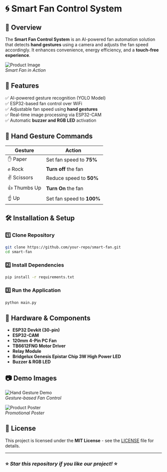 # 🌀 Smart Fan Control System

## 📌 Overview
The **Smart Fan Control System** is an AI-powered fan automation solution that detects **hand gestures** using a camera and adjusts the fan speed accordingly. It enhances convenience, energy efficiency, and a **touch-free experience**.

![Product Image](images/product.jpg)  
*Smart Fan in Action*

## 🎯 Features
✅ AI-powered gesture recognition (YOLO Model)  
✅ ESP32-based fan control over WiFi  
✅ Adjustable fan speed using **hand gestures**  
✅ Real-time image processing via ESP32-CAM  
✅ Automatic **buzzer and RGB LED** activation  

## 📸 Hand Gesture Commands
| Gesture | Action |
|---------|--------|
| ✋ Paper | Set fan speed to **75%** |
| ✊ Rock | **Turn off** the fan |
| ✌ Scissors | Reduce speed to **50%** |
| 👍 Thumbs Up | **Turn On** the fan |
| ☝ Up | Set fan speed to **100%** |

## 🛠️ Installation & Setup

### 1️⃣ **Clone Repository**
```sh
git clone https://github.com/your-repo/smart-fan.git
cd smart-fan
```

### 2️⃣ **Install Dependencies**
```sh
pip install -r requirements.txt
```

### 3️⃣ **Run the Application**
```sh
python main.py
```

## 🔧 Hardware & Components
- **ESP32 Devkit (30-pin)**
- **ESP32-CAM**
- **120mm 4-Pin PC Fan**
- **TB6612FNG Motor Driver**
- **Relay Module**
- **Bridgelux Genesis Epistar Chip 3W High Power LED**
- **Buzzer & RGB LED**

## 📷 Demo Images
![Hand Gesture Demo](images/gesture-demo.jpg)  
*Gesture-based Fan Control*

![Product Poster](images/poster.jpg)  
*Promotional Poster*

## 📜 License
This project is licensed under the **MIT License** - see the [LICENSE](LICENSE) file for details.

---
### ⭐ *Star this repository if you like our project!* ⭐

